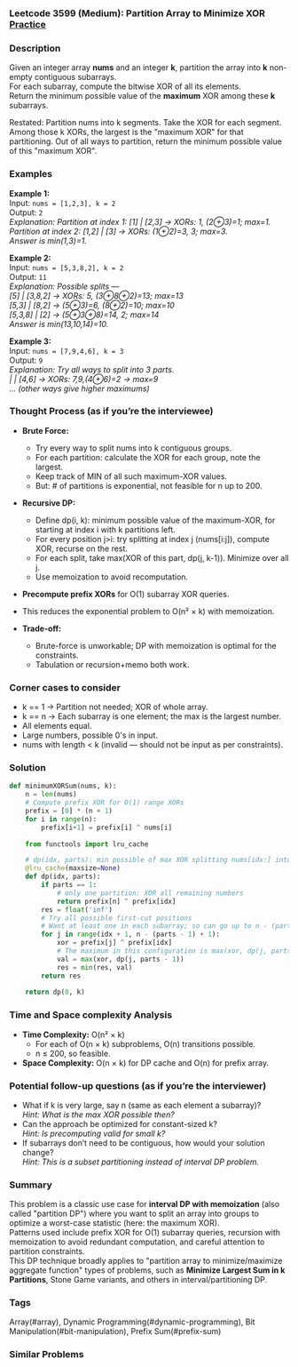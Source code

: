 ### Leetcode 3599 (Medium): Partition Array to Minimize XOR [Practice](https://leetcode.com/problems/partition-array-to-minimize-xor)

### Description  
Given an integer array **nums** and an integer **k**, partition the array into **k** non-empty contiguous subarrays.  
For each subarray, compute the bitwise XOR of all its elements.  
Return the minimum possible value of the **maximum** XOR among these **k** subarrays.

Restated: Partition nums into k segments. Take the XOR for each segment. Among those k XORs, the largest is the "maximum XOR" for that partitioning. Out of all ways to partition, return the minimum possible value of this "maximum XOR".

### Examples  

**Example 1:**  
Input: `nums = [1,2,3], k = 2`  
Output: `2`  
*Explanation: Partition at index 1: [1] | [2,3] → XORs: 1, (2⊕3)=1; max=1.  
Partition at index 2: [1,2] | [3] → XORs: (1⊕2)=3, 3; max=3.  
Answer is min(1,3)=1.*

**Example 2:**  
Input: `nums = [5,3,8,2], k = 2`  
Output: `11`  
*Explanation: Possible splits —  
[5] | [3,8,2] → XORs: 5, (3⊕8⊕2)=13; max=13  
[5,3] | [8,2] → (5⊕3)=6, (8⊕2)=10; max=10  
[5,3,8] | [2] → (5⊕3⊕8)=14, 2; max=14  
Answer is min(13,10,14)=10.*

**Example 3:**  
Input: `nums = [7,9,4,6], k = 3`  
Output: `9`  
*Explanation: Try all ways to split into 3 parts.  
 |  | [4,6] → XORs: 7,9,(4⊕6)=2 → max=9  
... (other ways give higher maximums)*

### Thought Process (as if you’re the interviewee)  
- **Brute Force:**  
  - Try every way to split nums into k contiguous groups.
  - For each partition: calculate the XOR for each group, note the largest.
  - Keep track of MIN of all such maximum-XOR values.
  - But: # of partitions is exponential, not feasible for n up to 200.

- **Recursive DP:**  
  - Define dp(i, k): minimum possible value of the maximum-XOR, for starting at index i with k partitions left.
  - For every position j>i: try splitting at index j (nums[i:j]), compute XOR, recurse on the rest.
  - For each split, take max(XOR of this part, dp(j, k-1)). Minimize over all j.
  - Use memoization to avoid recomputation.

- **Precompute prefix XORs** for O(1) subarray XOR queries.

- This reduces the exponential problem to O(n² × k) with memoization.

- **Trade-off:**  
  - Brute-force is unworkable; DP with memoization is optimal for the constraints.
  - Tabulation or recursion+memo both work.

### Corner cases to consider  
- k == 1 → Partition not needed; XOR of whole array.
- k == n → Each subarray is one element; the max is the largest number.
- All elements equal.
- Large numbers, possible 0's in input.
- nums with length < k (invalid — should not be input as per constraints).

### Solution

```python
def minimumXORSum(nums, k):
    n = len(nums)
    # Compute prefix XOR for O(1) range XORs
    prefix = [0] * (n + 1)
    for i in range(n):
        prefix[i+1] = prefix[i] ^ nums[i]
    
    from functools import lru_cache

    # dp(idx, parts): min possible of max XOR splitting nums[idx:] into parts subarrays
    @lru_cache(maxsize=None)
    def dp(idx, parts):
        if parts == 1:
            # only one partition: XOR all remaining numbers
            return prefix[n] ^ prefix[idx]
        res = float('inf')
        # Try all possible first-cut positions
        # Want at least one in each subarray; so can go up to n - (parts - 1)
        for j in range(idx + 1, n - (parts - 1) + 1):
            xor = prefix[j] ^ prefix[idx]
            # The maximum in this configuration is max(xor, dp(j, parts - 1))
            val = max(xor, dp(j, parts - 1))
            res = min(res, val)
        return res
    
    return dp(0, k)
```

### Time and Space complexity Analysis  

- **Time Complexity:** O(n² × k)  
    - For each of O(n × k) subproblems, O(n) transitions possible.
    - n ≤ 200, so feasible.
- **Space Complexity:** O(n × k) for DP cache and O(n) for prefix array.


### Potential follow-up questions (as if you’re the interviewer)  

- What if k is very large, say n (same as each element a subarray)?  
  *Hint: What is the max XOR possible then?*
- Can the approach be optimized for constant-sized k?  
  *Hint: Is precomputing valid for small k?*
- If subarrays don’t need to be contiguous, how would your solution change?  
  *Hint: This is a subset partitioning instead of interval DP problem.*

### Summary
This problem is a classic use case for **interval DP with memoization** (also called "partition DP") where you want to split an array into groups to optimize a worst-case statistic (here: the maximum XOR).  
Patterns used include prefix XOR for O(1) subarray queries, recursion with memoization to avoid redundant computation, and careful attention to partition constraints.  
This DP technique broadly applies to "partition array to minimize/maximize aggregate function" types of problems, such as **Minimize Largest Sum in k Partitions**, Stone Game variants, and others in interval/partitioning DP.

### Tags
Array(#array), Dynamic Programming(#dynamic-programming), Bit Manipulation(#bit-manipulation), Prefix Sum(#prefix-sum)

### Similar Problems
